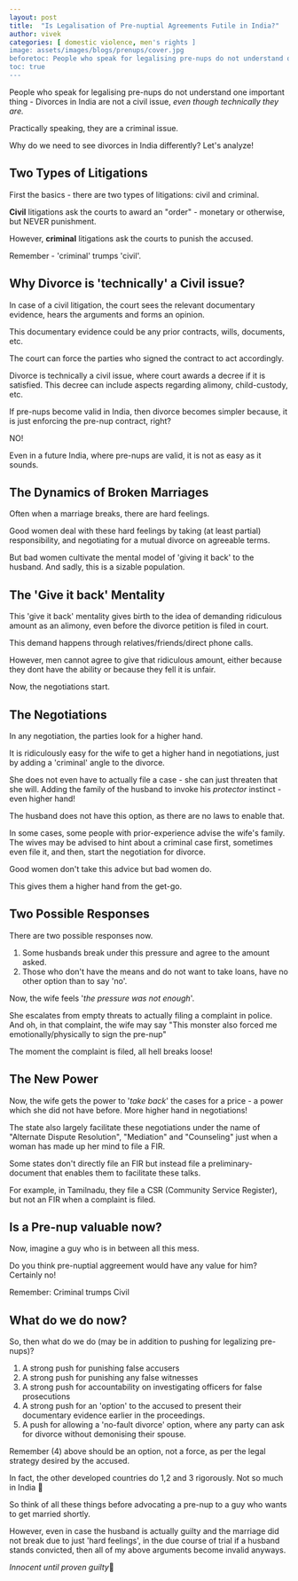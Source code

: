 ```yaml
---
layout: post
title:  "Is Legalisation of Pre-nuptial Agreements Futile in India?"
author: vivek
categories: [ domestic violence, men's rights ]
image: assets/images/blogs/prenups/cover.jpg
beforetoc: People who speak for legalising pre-nups do not understand one important thing 
toc: true
---
```


People who speak for legalising pre-nups do not understand one important thing - Divorces in India are not a civil issue, _even though technically they are._

Practically speaking, they are a criminal issue.

Why do we need to see divorces in India differently? Let's analyze!

## Two Types of Litigations
First the basics - there are two types of litigations: civil and criminal.

**Civil** litigations ask the courts to award an "order" - monetary or otherwise, but NEVER punishment.

However, **criminal** litigations ask the courts to punish the accused.

Remember - 'criminal' trumps 'civil'.

## Why Divorce is 'technically' a Civil issue?
In case of a civil litigation, the court sees the relevant documentary evidence, hears the arguments and forms an opinion.

This documentary evidence could be any prior contracts, wills, documents, etc.

The court can force the parties who signed the contract to act accordingly.

Divorce is technically a civil issue, where court awards a decree if it is satisfied.  This decree can include aspects regarding alimony, child-custody, etc.

If pre-nups become valid in India, then divorce becomes simpler because, it is just enforcing the pre-nup contract, right? 

NO!

Even in a future India, where pre-nups are valid, it is not as easy as it sounds.

## The Dynamics of Broken Marriages

Often when a marriage breaks, there are hard feelings.

Good women deal with these hard feelings by taking (at least partial) responsibility, and negotiating for a mutual divorce on agreeable terms.

But bad women cultivate the mental model of  'giving it back' to the husband.  And sadly, this is a sizable population.

## The 'Give it back' Mentality
This 'give it back' mentality gives birth to the idea of demanding ridiculous amount as an alimony, even before the divorce petition is filed in court.

This demand happens through relatives/friends/direct phone calls.

However, men cannot agree to give that ridiculous amount, either because they dont have the ability or because they fell it is unfair.

Now, the negotiations start.

## The Negotiations

In any negotiation, the parties look for a higher hand.

It is ridiculously easy for the wife to get a higher hand in negotiations, just by adding a 'criminal' angle to the divorce.

She does not even have to actually file a case - she can just threaten that she will. Adding the family of the husband to invoke his _protector_ instinct - even higher hand!

The husband does not have this option, as there are no laws to enable that.

In some cases, some people with prior-experience advise the wife's family.  The wives may be advised to hint about a criminal case first, sometimes even file it, and then, start the negotiation for divorce.

Good women don't take this advice but bad women do.

This gives them a higher hand from the get-go.

## Two Possible Responses
There are two possible responses now.

1. Some husbands break under this pressure and agree to the amount asked.
2. Those who don't have the means and do not want to take loans, have no other option than to say 'no'.

Now, the wife feels '_the pressure was not enough_'.

She escalates from empty threats to actually filing a complaint in police. And oh, in that complaint, the wife may say "This monster also forced me emotionally/physically to sign the pre-nup"

The moment the complaint is filed, all hell breaks loose!

## The New Power
Now, the wife gets the power to '_take back_' the cases for a price - a power which she did not have before.  More higher hand in negotiations!

The state also largely facilitate these negotiations under the name of "Alternate Dispute Resolution", "Mediation" and "Counseling" just when a woman has made up her mind to file a FIR.

Some states don't directly file an FIR but instead file a preliminary-document that enables them to facilitate these talks. 

For example, in Tamilnadu, they file a CSR (Community Service Register), but not an FIR when a complaint is filed.

## Is a Pre-nup valuable now?
Now, imagine a guy who is in between all this mess.

Do you think pre-nuptial aggreement would have any value for him? Certainly no!

Remember: Criminal trumps Civil

## What do we do now?
So, then what do we do (may be in addition to pushing for legalizing pre-nups)?
1. A strong push for punishing false accusers
2. A strong push for punishing any false witnesses
3. A strong push for accountability on investigating officers for false prosecutions
4. A strong push for an 'option' to the accused to present their documentary evidence earlier in the proceedings.
5. A push for allowing a 'no-fault divorce' option, where any party can ask for divorce without demonising their spouse.

Remember (4) above should be an option, not a force, as per the legal strategy desired by the accused.

In fact, the other developed countries do 1,2 and 3 rigorously. Not so much in India 🥲

So think of all these things before advocating a pre-nup to a guy who wants to get married shortly.

However, even in case the husband is actually guilty and the marriage did not break due to just 'hard feelings', in the due course of trial if a husband stands convicted, then all of my above arguments become invalid anyways.

_Innocent until proven guilty_💪